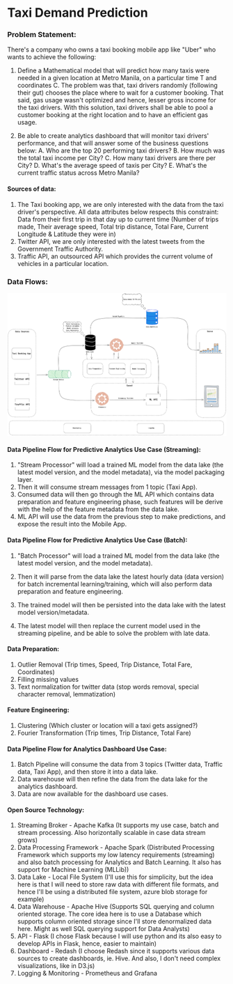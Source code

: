 # Taxi Demand Prediction

### Problem Statement:
There's a company who owns a taxi booking mobile app like "Uber" who wants to achieve the following:
1. Define a Mathematical model that will predict how many taxis were needed in a given location at Metro Manila, on a particular time T and coordinates C. The problem was that, taxi drivers randomly (following their gut) chooses the place where to wait for a customer booking. That said, gas usage wasn't optimized and hence, lesser gross income for the taxi drivers. With this solution, taxi drivers shall be able to pool a customer booking at the right location and to have an efficient gas usage.

2. Be able to create analytics dashboard that will monitor taxi drivers' performance, and that will answer some of the business questions below:
A. Who are the top 20 performing taxi drivers?
B. How much was the total taxi income per City?
C. How many taxi drivers are there per City?
D. What's the average speed of taxis per City?
E. What's the current traffic status across Metro Manila?


#### Sources of data:
1. The Taxi booking app, we are only interested with the data from the taxi driver's perspective.
All data attributes below respects this constraint: Data from their first trip in that day up to current time
(Number of trips made, Their average speed, Total trip distance, Total Fare, Current Longitude & Latitude they were in)
2. Twitter API, we are only interested with the latest tweets from the Government Traffic Authority.
3. Traffic API, an outsourced API which provides the current volume of vehicles in a particular location.

### Data Flows:
[![Pipeline-architecture][architecture-screenshot]](https://github.com/1byte-yoda/taxi-demand-prediction/blob/main/docs/images/architecture.png)


#### Data Pipeline Flow for Predictive Analytics Use Case (Streaming):

1. "Stream Processor" will load a trained ML model from the data lake (the latest model version, and the model metadata), via the model packaging layer.
2. Then it will consume stream messages from 1 topic (Taxi App).
3. Consumed data will then go through the ML API which contains data preparation and feature engineering phase, such features will be derive with the help of the feature metadata from the data lake.
4. ML API will use the data from the previous step to make predictions, and expose the result into the Mobile App.

#### Data Pipeline Flow for Predictive Analytics Use Case (Batch):

1. "Batch Processor" will load a trained ML model from the data lake (the latest model version, and the model metadata).

2. Then it will parse from the data lake the latest hourly data (data version) for batch incremental learning/training, which will also perform data preparation and feature engineering.

3. The trained model will then be persisted into the data lake with the latest model version/metadata.

4. The latest model will then replace the current model used in the streaming pipeline, and be able to solve the problem with late data.

#### Data Preparation:
1. Outlier Removal (Trip times, Speed, Trip Distance, Total Fare, Coordinates)
2. Filling missing values
3. Text normalization for twitter data (stop words removal, special character removal, lemmatization)

#### Feature Engineering:
1. Clustering (Which cluster or location will a taxi gets assigned?)
2. Fourier Transformation (Trip times, Trip Distance, Total Fare)

#### Data Pipeline Flow for Analytics Dashboard Use Case:

1. Batch Pipeline will consume the data from 3 topics (Twitter data, Traffic data, Taxi App), and then store it into a data lake.
2. Data warehouse will then refine the data from the data lake for the analytics dashboard.
3. Data are now available for the dashboard use cases.


#### Open Source Technology:
1. Streaming Broker - Apache Kafka (It supports my use case, batch and stream processing. Also horizontally scalable in case data stream grows)
2. Data Processing Framework - Apache Spark (Distributed Processing Framework which supports my low latency requirements (streaming) and also batch processing for Analytics and Batch Learning. It also has support for Machine Learning (MLLib))
3. Data Lake - Local File System (I'll use this for simplicity, but the idea here is that I will need to store raw data with different file formats, and hence I'll be using a distributed file system, azure blob storage for example)
4. Data Warehouse - Apache Hive (Supports SQL querying and column oriented storage. The core idea here is to use a Database which supports column oriented storage since I'll store denormalized data here. Might as well SQL querying support for Data Analysts)
5. API - Flask (I chose Flask because I will use python and its also easy to develop APIs in Flask, hence, easier to maintain)
6. Dashboard - Redash (I choose Redash since it supports various data sources to create dashboards, ie. Hive. And also, I don't need complex visualizations, like in D3.js)
7. Logging & Monitoring - Prometheus and Grafana
   
<!-- MARKDOWN LINKS & IMAGES -->
[architecture-screenshot]: docs/images/architecture.png